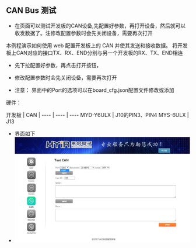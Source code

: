 
## CAN Bus 测试
- 在页面可以测试开发板的CAN设备,先配置好参数，再打开设备，然后就可以收发数据了。注修改配置参数时会先关闭设备，需要再次打开


本例程演示如何使用 web 配置开发板上的 CAN 并使其发送和接收数据。
将开发板上CAN对应的接口TX、RX、END分别与另一个开发板的RX、TX、END相连

- 先下拉配置好参数，再点击打开按钮，
- 修改配置参数时会先关闭设备，需要再次打开

- 注意：
   界面中的Port的选项可以在board_cfg.json配置文件修改或添加

硬件：

   开发板 | CAN |
---- | ---- | ----
MYD-Y6ULX | J10的PIN3、PIN4
MYS-6ULX  | J13

- 界面如下
- ![](image/can.jpg)








